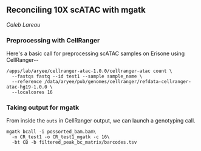 ## Reconciling 10X scATAC with mgatk

_Caleb Lareau_

### Preprocessing with CellRanger

Here's a basic call for preprocessing scATAC samples on Erisone using CellRanger--

```
/apps/lab/aryee/cellranger-atac-1.0.0/cellranger-atac count \
  --fastqs fastq --id test1 --sample sample_name \
  --reference /data/aryee/pub/genomes/cellranger/refdata-cellranger-atac-hg19-1.0.0 \
  --localcores 16
```

### Taking output for mgatk

From inside the `outs` in CellRanger output, we can launch a genotyping call.

```
mgatk bcall -i possorted_bam.bam\
  -n CR_test1 -o CR_test1_mgatk -c 16\
  -bt CB -b filtered_peak_bc_matrix/barcodes.tsv
```

<br><br>
